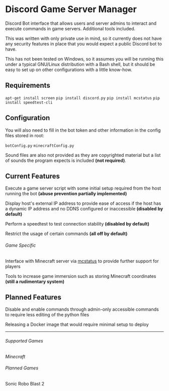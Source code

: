 # Discord Game Server Manager
Discord Bot interface that allows users and server admins to interact and execute commands in game servers. Additional tools included.

This was written with only private use in mind, so it currently does not have any security features in place that you would expect a public Discord bot to have.

This has not been tested on Windows, so it assumes you will be running this under a typical GNU/Linux distribution with a Bash shell, but it should be easy to set up on other configurations with a little know-how.

## Requirements

`apt-get install screen`
`pip install discord.py`
`pip install mcstatus`
`pip install speedtest-cli` 

## Configuration

You will also need to fill in the bot token and other information in the config files stored in root:

`botConfig.py`
`minecraftConfig.py`

Sound files are also not provided as they are copyrighted material but a list of sounds the program expects is included **(not required)**.

## Current Features

Execute a game server script with some initial setup required from the host running the bot **(abuse prevention partially implemented)**

Display host's external IP address to provide ease of access if the host has a dynamic IP address and no DDNS configured or inaccessible **(disabled by default)**

Perform a speedtest to test connection stability **(disabled by default)**

Restrict the usage of certain commands **(all off by default)**

###### Game Specific

Interface with Minecraft server via [mcstatus](https://github.com/Dinnerbone/mcstatus) to provide further support for players

Tools to increase game immersion such as storing Minecraft coordinates **(still a rudimentary system)**

## Planned Features

Disable and enable commands through admin-only accessible commands to require less editing of the python files

Releasing a Docker image that would require minimal setup to deploy

___

###### Supported Games
*Minecraft*

###### Planned Games

Sonic Robo Blast 2
